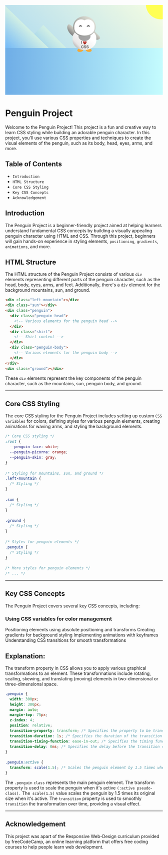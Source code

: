 ![FreeCodeCamp Responsive Web Design](assets/penguin_image.jpg)
# Penguin Project
Welcome to the Penguin Project! This project is a fun and creative way to learn CSS styling while building an adorable penguin character. In this project, you'll use various CSS properties and techniques to create the visual elements of the penguin, such as its body, head, eyes, arms, and more.

## Table of Contents
+ `Introduction`
+ `HTML Structure`
+ `Core CSS Styling`
+ `Key CSS Concepts`
+ `Acknowledgement`

## Introduction
The Penguin Project is a beginner-friendly project aimed at helping learners understand fundamental CSS concepts by building a visually appealing penguin character using HTML and CSS. Through this project, beginners will gain hands-on experience in styling elements, `positioning`, `gradients`, `animations`, and more.

## HTML Structure 
The HTML structure of the Penguin Project consists of various `div `elements representing different parts of the penguin character, such as the head, body, eyes, arms, and feet. Additionally, there's a `div` element for the background mountains, sun, and ground.
```html
<div class="left-mountain"></div>
<div class="sun"></div>
<div class="penguin">
  <div class="penguin-head">
    <!-- Various elements for the penguin head -->
  </div>
  <div class="shirt">
    <!-- Shirt content -->
  </div>
  <div class="penguin-body">
    <!-- Various elements for the penguin body -->
  </div>
</div>
<div class="ground"></div>
```
These `div` elements represent the key components of the penguin character, such as the mountains, sun, penguin body, and ground.
***
## Core CSS Styling 
The core CSS styling for the Penguin Project includes setting up custom `CSS variables` for colors, defining styles for various penguin elements, creating animations for waving arms, and styling the background elements.
```css
/* Core CSS styling */
:root {
  --penguin-face: white;
  --penguin-picorna: orange;
  --penguin-skin: gray;
}

/* Styling for mountains, sun, and ground */
.left-mountain {
  /* Styling */
}

.sun {
  /* Styling */
}

.ground {
  /* Styling */
}

/* Styles for penguin elements */
.penguin {
  /* Styling */
}

/* More styles for penguin elements */
/* ... */
```
***
## Key CSS Concepts 
The Penguin Project covers several key CSS concepts, including:
### Using CSS variables for color management
Positioning elements using absolute positioning and transforms
Creating gradients for background styling
Implementing animations with keyframes
Understanding CSS transitions for smooth transformations

## Explanation:
The transform property in CSS allows you to apply various graphical transformations to an element. These transformations include rotating, scaling, skewing, and translating (moving) elements in two-dimensional or three-dimensional space.

```css
.penguin {
  width: 300px;
  height: 300px;
  margin: auto;
  margin-top: 75px;
  z-index: 4;
  position: relative;
  transition-property: transform; /* Specifies the property to be transitioned */
  transition-duration: 1s; /* Specifies the duration of the transition */
  transition-timing-function: ease-in-out; /* Specifies the timing function */
  transition-delay: 0ms; /* Specifies the delay before the transition starts */
}

.penguin:active {
  transform: scale(1.5); /* Scales the penguin element by 1.5 times when active */
}
```
The `.penguin` `class` represents the main penguin element.
The transform property is used to scale the penguin when it's active `(:active pseudo-class).`
The` scale(1.5)` value scales the penguin by 1.5 times its original size when it's active.
The `transition` property is used to smoothly `transition` the transformation over time, providing a visual effect.

***
## Acknowledgement 
This project was apart of the Responsive Web-Design curriculum provided by freeCodeCamp, an online learning platform that offers free coding courses to help people learn web development.